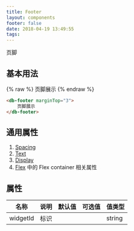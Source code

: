 ```yaml
---
title: Footer
layout: components
footer: false
date: 2018-04-19 13:49:55
tags:
---
```


页脚

## 基本用法

{% raw %}
<db-footer marginTop="3">
    页脚展示
</db-footer>
{% endraw %}
```html
<db-footer marginTop="3">
    页脚展示
</db-footer>
```

## 通用属性

1. [Spacing](../Utilities/Spacing.html)
1. [Text](../Utilities/Text.html)
1. [Display](../Utilities/Display.html)
1. [Flex](../Utilities/Flex.html) 中的 Flex container 相关属性

## 属性

| 名称  | 说明 | 默认值 | 可选值 | 值类型 |
| ----- | ------ | ----- | ----- | --------- |
| widgetId | 标识 | | | string |